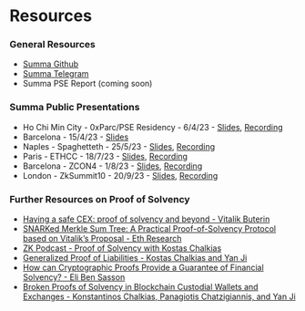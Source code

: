 # Resources

### General Resources

* [Summa Github](https://github.com/summa-dev)
* [Summa Telegram](https://t.me/summazk)
* Summa PSE Report (coming soon)

### Summa Public Presentations

* Ho Chi Min City - 0xParc/PSE Residency - 6/4/23 - [Slides](https://docs.google.com/presentation/d/1RidLMZTsAY0i0ENZYasL1LfsLngataGIGxaIJCqgGng/edit?usp=sharing), [Recording](https://youtu.be/F-Q31AwuTCU)
* Barcelona - 15/4/23 - [Slides](https://docs.google.com/presentation/d/1Qop5xDCThW5eIB\_tY9Nd\_5FwDn5DKSJj75nv3nwUaWU/edit?usp=sharing)
* Naples - Spaghetteth - 25/5/23 - [Slides](https://docs.google.com/presentation/d/1zJz412Ca0rkTuVg8jy3OBvZGOsxYL0EZXhYfBUK2vwo/edit?usp=sharing), [Recording](https://youtu.be/gdGqGC31\_yU)
* Paris - ETHCC - 18/7/23 - [Slides](https://docs.google.com/presentation/d/1wpb9Up64Q61odrZ3ujTNGv3w\_1hANJq5uGP5wdZaRfw/edit?usp=sharing), [Recording](https://www.youtube.com/live/cG-Y4-6kp68?feature=share)
* Barcelona - ZCON4 - 1/8/23 - [Slides](https://docs.google.com/presentation/d/1dmQhlFnrbrijYTRxCVDj6aKFvAVUZsdQ7NK0Mr9kcW0/edit?usp=sharing), [Recording](https://youtu.be/P7w6LWXkwns)
* London - ZkSummit10 - 20/9/23 - [Slides](https://docs.google.com/presentation/d/13nkL63oNacV\_uNr0HQo3nrhvDRDCrFK\_b\_9HlhQCB2A/edit?usp=sharing), [Recording](https://www.youtube.com/watch?v=sRAA1RYYHEs)

### Further Resources on Proof of Solvency

* [Having a safe CEX: proof of solvency and beyond - Vitalik Buterin](https://vitalik.ca/general/2022/11/19/proof\_of\_solvency.html)
* [SNARKed Merkle Sum Tree: A Practical Proof-of-Solvency Protocol based on Vitalik’s Proposal - Eth Research](https://ethresear.ch/t/snarked-merkle-sum-tree-a-practical-proof-of-solvency-protocol-based-on-vitaliks-proposal/14405)
* [ZK Podcast - Proof of Solvency with Kostas Chalkias](https://zeroknowledge.fm/257-2/)
* [Generalized Proof of Liabilities - Kostas Chalkias and Yan Ji](https://eprint.iacr.org/2021/1350.pdf)
* [How can Cryptographic Proofs Provide a Guarantee of Financial Solvency? - Eli Ben Sasson](https://www.coincenter.org/how-can-cryptographic-proofs-provide-a-guarantee-of-financial-solvency/)
* [Broken Proofs of Solvency in Blockchain Custodial Wallets and Exchanges - Konstantinos Chalkias, Panagiotis Chatzigiannis, and Yan Ji](https://eprint.iacr.org/2022/043)
